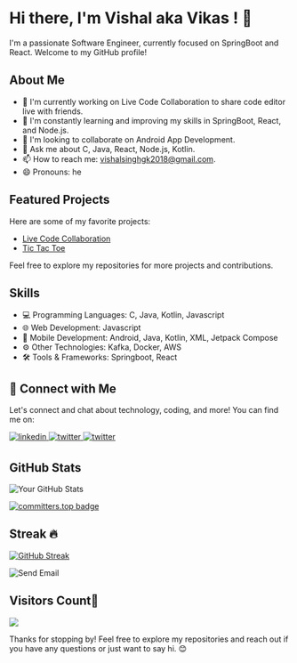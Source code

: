 # Hi there, I'm Vishal aka Vikas ! 👋

I'm a passionate Software Engineer, currently focused on SpringBoot and React. Welcome to my GitHub profile!

## About Me

- 🔭 I'm currently working on Live Code Collaboration to share code editor live with friends.
- 🌱 I'm constantly learning and improving my skills in SpringBoot, React, and Node.js.
- 👯 I'm looking to collaborate on Android App Development.
- 💬 Ask me about C, Java, React, Node.js, Kotlin.
- 📫 How to reach me: vishalsinghgk2018@gmail.com.
- 😄 Pronouns: he

## Featured Projects

Here are some of my favorite projects:

- [Live Code Collaboration](https://github.com/Vikasss7663/live-code-collaboration)
- [Tic Tac Toe](https://github.com/Vikasss7663/tic-tac-toe)

Feel free to explore my repositories for more projects and contributions.

## Skills

- 💻 Programming Languages: C, Java, Kotlin, Javascript
- 🌐 Web Development: Javascript
- 📱 Mobile Development: Android, Java, Kotlin, XML, Jetpack Compose
- ⚙️ Other Technologies: Kafka, Docker, AWS
- 🛠️ Tools & Frameworks: Springboot, React

## 🤝 Connect with Me

Let's connect and chat about technology, coding, and more! You can find me on:

 <a href= "https://www.linkedin.com/in/vishal7663/">
<img src=https://img.shields.io/badge/linkedin-blue.svg?&style=for-the-badge&logo=linkedin&logoColor=white alt=linkedin style="margin-bottom: 5px;" />
</a>
<a href="https://twitter.com/vikas7663" target="_blank">
<img src=https://img.shields.io/badge/twitter-darkblue.svg?&style=for-the-badge&logo=twitter&logoColor=white alt=twitter style="margin-bottom: 5px;" />
</a>
<a href="https://medium.com/@vikasss7663" target="_blank">
<img src=https://img.shields.io/badge/medium-blue.svg?&style=for-the-badge&logo=medium&logoColor=white alt=twitter style="margin-bottom: 5px;" />
</a>

## GitHub Stats

![Your GitHub Stats](https://github-readme-stats.vercel.app/api?username=Vikasss7663&show_icons=true)

[![committers.top badge](https://user-badge.committers.top/india_private/Vikasss7663.svg)](https://user-badge.committers.top/india_private/Vikasss7663)

## Streak 🔥
 [![GitHub Streak](https://github-readme-streak-stats.herokuapp.com?user=Vikasss7663&theme=algolia&date_format=M%20j%5B%2C%20Y%5D)](https://git.io/streak-stats)

![Send Email](http://localhost:3000/send-mail)

## Visitors Count🚶<br>
  <img src="https://komarev.com/ghpvc/?username=Vikasss7663&color=blue&style=for-the-badge" />
<br>

Thanks for stopping by! Feel free to explore my repositories and reach out if you have any questions or just want to say hi. 😊
